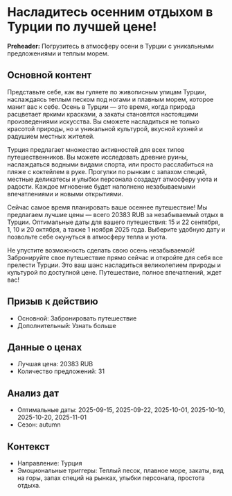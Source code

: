 # Насладитесь осенним отдыхом в Турции по лучшей цене!

**Preheader:** Погрузитесь в атмосферу осени в Турции с уникальными предложениями и теплым морем.

## Основной контент

Представьте себе, как вы гуляете по живописным улицам Турции, наслаждаясь теплым песком под ногами и плавным морем, которое манит вас к себе. Осень в Турции — это время, когда природа расцветает яркими красками, а закаты становятся настоящими произведениями искусства. Вы сможете насладиться не только красотой природы, но и уникальной культурой, вкусной кухней и радушием местных жителей.

Турция предлагает множество активностей для всех типов путешественников. Вы можете исследовать древние руины, наслаждаться водными видами спорта, или просто расслабиться на пляже с коктейлем в руке. Прогулки по рынкам с запахом специй, местные деликатесы и улыбки персонала создадут атмосферу уюта и радости. Каждое мгновение будет наполнено незабываемыми впечатлениями и новыми открытиями.

Сейчас самое время планировать ваше осеннее путешествие! Мы предлагаем лучшие цены — всего 20383 RUB за незабываемый отдых в Турции. Оптимальные даты для вашего путешествия: 15 и 22 сентября, 1, 10 и 20 октября, а также 1 ноября 2025 года. Выберите удобную дату и позвольте себе окунуться в атмосферу тепла и уюта.

Не упустите возможность сделать свою осень незабываемой! Забронируйте свое путешествие прямо сейчас и откройте для себя все прелести Турции. Это ваш шанс насладиться великолепием природы и культурой по доступной цене. Путешествие, полное впечатлений, ждет вас!

## Призыв к действию

- Основной: Забронировать путешествие
- Дополнительный: Узнать больше

## Данные о ценах

- Лучшая цена: 20383 RUB
- Количество предложений: 31

## Анализ дат

- Оптимальные даты: 2025-09-15, 2025-09-22, 2025-10-01, 2025-10-10, 2025-10-20, 2025-11-01
- Сезон: autumn

## Контекст

- Направление: Турция
- Эмоциональные триггеры: Теплый песок, плавное море, закаты, вид на горы, запах специй на рынках, улыбки персонала, простота отдыха.

